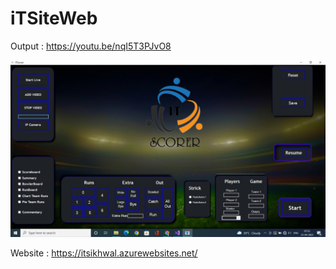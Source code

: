 # iTSiteWeb
Output : https://youtu.be/nqI5T3PJvO8

![Screenshot](aeg.png)

Website : https://itsikhwal.azurewebsites.net/
